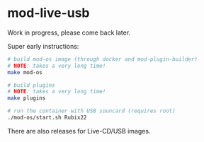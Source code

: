 # mod-live-usb

Work in progress, please come back later.

Super early instructions:

```sh
# build mod-os image (through docker and mod-plugin-builder)
# NOTE: takes a very long time!
make mod-os

# build plugins
# NOTE: takes a very long time!
make plugins

# run the container with USB souncard (requires root)
./mod-os/start.sh Rubix22
```

There are also releases for Live-CD/USB images.
